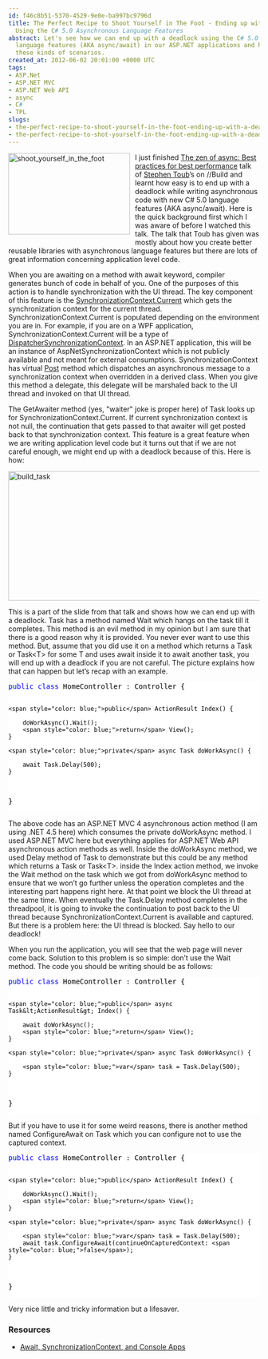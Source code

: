 ```yaml
---
id: f46c8b51-5370-4529-9e0e-ba997bc9796d
title: The Perfect Recipe to Shoot Yourself in The Foot - Ending up with a Deadlock
  Using the C# 5.0 Asynchronous Language Features
abstract: Let's see how we can end up with a deadlock using the C# 5.0 asynchronous
  language features (AKA async/await) in our ASP.NET applications and how to prevent
  these kinds of scenarios.
created_at: 2012-06-02 20:01:00 +0000 UTC
tags:
- ASP.Net
- ASP.NET MVC
- ASP.NET Web API
- async
- C#
- TPL
slugs:
- the-perfect-recipe-to-shoot-yourself-in-the-foot-ending-up-with-a-deadlock-using-the-c-sharp-5-0-asynchronous-language-features
- the-perfect-recipe-to-shot-yourself-in-the-foot-ending-up-with-a-deadlock-using-the-c-sharp-5-0-asynchronous-language-features
---
```


<p><a href="http://www.tugberkugurlu.com/Content/Images/UploadedByAuthors/wlw/How-to-Shot-Yourself-in.NET-and-Deadlock_128/shoot_yourself_in_the_foot.jpg"><img style="background-image: none; margin: 0px 10px 10px 0px; padding-left: 0px; padding-right: 0px; display: inline; float: left; padding-top: 0px; border: 0px;" title="shoot_yourself_in_the_foot" border="0" alt="shoot_yourself_in_the_foot" align="left" src="http://www.tugberkugurlu.com/Content/Images/UploadedByAuthors/wlw/How-to-Shot-Yourself-in.NET-and-Deadlock_128/shoot_yourself_in_the_foot_thumb.jpg" width="244" height="163" /></a>I just finished <a title="http://channel9.msdn.com/Events/BUILD/BUILD2011/TOOL-829T" href="http://channel9.msdn.com/Events/BUILD/BUILD2011/TOOL-829T">The zen of async: Best practices for best performance</a>&nbsp;talk of <a href="http://blogs.msdn.com/b/pfxteam/" title="http://blogs.msdn.com/b/pfxteam/">Stephen Toub</a>&rsquo;s on //Build&nbsp;and learnt how easy is to end up with a deadlock while writing asynchronous code with new C# 5.0 language features (AKA async/await). Here is the quick background first which I was aware of before I watched this talk. The talk that Toub has given was mostly about how you create better reusable libraries with asynchronous language features but there are lots of great information concerning application level code.</p>
<p>When you are awaiting on a method with await keyword, compiler generates bunch of code in behalf of you. One of the purposes of this action is to handle synchronization with the UI thread. The key component of this feature is the <a title="http://msdn.microsoft.com/en-us/library/system.threading.synchronizationcontext.current.aspx" href="http://msdn.microsoft.com/en-us/library/system.threading.synchronizationcontext.current.aspx">SynchronizationContext.Current</a> which gets the synchronization context for the current thread. SynchronizationContext.Current is populated depending on the environment you are in. For example, if you are on a WPF application, SynchronizationContext.Current will be a type of <a title="http://msdn.microsoft.com/en-us/library/system.windows.threading.dispatchersynchronizationcontext.aspx" href="http://msdn.microsoft.com/en-us/library/system.windows.threading.dispatchersynchronizationcontext.aspx">DispatcherSynchronizationContext</a>. In an ASP.NET application, this will be an instance of AspNetSynchronizationContext which is not publicly available and not meant for external consumptions. SynchronizationContext has virtual <a title="http://msdn.microsoft.com/en-us/library/system.threading.synchronizationcontext.post" href="http://msdn.microsoft.com/en-us/library/system.threading.synchronizationcontext.post">Post</a> method which dispatches an asynchronous message to a synchronization context when overridden in a derived class. When you give this method a delegate, this delegate will be marshaled back to the UI thread and invoked on that UI thread.</p>
<p>The GetAwaiter method (yes, "waiter" joke is proper here) of Task looks up for SynchronizationContext.Current. If current synchronization context is not null, the continuation that gets passed to that awaiter will get posted back to that synchronization context. This feature is a great feature when we are writing application level code but it turns out that if we are not careful enough, we might end up with a deadlock because of this. Here is how:</p>
<p><a href="http://www.tugberkugurlu.com/Content/Images/UploadedByAuthors/wlw/How-to-Shot-Yourself-in.NET-and-Deadlock_128/build_task.png"><img style="background-image: none; padding-left: 0px; padding-right: 0px; display: inline; padding-top: 0px; border: 0px;" title="build_task" border="0" alt="build_task" src="http://www.tugberkugurlu.com/Content/Images/UploadedByAuthors/wlw/How-to-Shot-Yourself-in.NET-and-Deadlock_128/build_task_thumb.png" width="644" height="259" /></a></p>
<p>This is a part of the slide from that talk and shows how we can end up with a deadlock. Task has a method named Wait which hangs on the task till it completes. This method is an evil method in my opinion but I am sure that there is a good reason why it is provided. You never ever want to use this method. But, assume that you did use it on a method which returns a Task or Task&lt;T&gt; for some T and uses await inside it to await another task, you will end up with a deadlock if you are not careful. The picture explains how that can happen but let&rsquo;s recap with an example.</p>
<div class="code-wrapper border-shadow-1">
<div style="background-color: white; color: black;">
<pre><span style="color: blue;">public</span> <span style="color: blue;">class</span> HomeController : Controller {

    <span style="color: blue;">public</span> ActionResult Index() {
            
        doWorkAsync().Wait();
        <span style="color: blue;">return</span> View();
    }

    <span style="color: blue;">private</span> async Task doWorkAsync() {

        await Task.Delay(500);
    }

}</pre>
</div>
</div>
<p>The above code has an ASP.NET MVC 4 asynchronous action method (I am using .NET 4.5 here) which consumes the private doWorkAsync method. I used ASP.NET MVC here but everything applies for ASP.NET Web API asynchronous action methods as well. Inside the doWorkAsync method, we used Delay method of Task to demonstrate but this could be any method which returns a Task or Task&lt;T&gt;. inside the Index action method, we invoke the Wait method on the task which we got from doWorkAsync method to ensure that we won&rsquo;t go further unless the operation completes and the interesting part happens right here. At that point we block the UI thread at the same time. When eventually the Task.Delay method completes in the threadpool, it is going to invoke the continuation to post back to the UI thread because SynchronizationContext.Current is available and captured. But there is a problem here: the UI thread is blocked. Say hello to our deadlock!</p>
<p>When you run the application, you will see that the web page will never come back. Solution to this problem is so simple: don&rsquo;t use the Wait method. The code you should be writing should be as follows:</p>
<div class="code-wrapper border-shadow-1">
<div style="background-color: white; color: black;">
<pre><span style="color: blue;">public</span> <span style="color: blue;">class</span> HomeController : Controller {

    <span style="color: blue;">public</span> async Task&lt;ActionResult&gt; Index() {
        
        await doWorkAsync();
        <span style="color: blue;">return</span> View();
    }

    <span style="color: blue;">private</span> async Task doWorkAsync() {

        <span style="color: blue;">var</span> task = Task.Delay(500);
    }
}</pre>
</div>
</div>
<p>But if you have to use it for some weird reasons, there is another method named ConfigureAwait on Task which you can configure not to use the captured context.</p>
<div class="code-wrapper border-shadow-1">
<div style="background-color: white; color: black;">
<pre><span style="color: blue;">public</span> <span style="color: blue;">class</span> HomeController : Controller {

    <span style="color: blue;">public</span> ActionResult Index() {
        
        doWorkAsync().Wait();
        <span style="color: blue;">return</span> View();
    }

    <span style="color: blue;">private</span> async Task doWorkAsync() {

        <span style="color: blue;">var</span> task = Task.Delay(500);
        await task.ConfigureAwait(continueOnCapturedContext: <span style="color: blue;">false</span>);
    }
}</pre>
</div>
</div>
<p>Very nice little and tricky information but a lifesaver.</p>
<h3>Resources</h3>
<ul>
<li><a title="http://blogs.msdn.com/b/pfxteam/archive/2012/01/20/10259049.aspx" href="http://blogs.msdn.com/b/pfxteam/archive/2012/01/20/10259049.aspx">Await, SynchronizationContext, and Console Apps</a></li>
</ul>